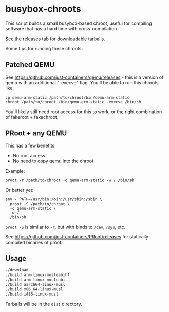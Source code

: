 # busybox-chroots

This script builds a small busybox-based chroot, useful
for compiling software that has a hard time with cross-compilation.

See the releases tab for downloadable tarballs.

Some tips for running these chroots:

## Patched QEMU

See https://github.com/just-containers/qemu/releases - this is
a version of qemu with an additional "-execve" flag. You'll
be able to run this chroots like:

```
cp qemu-arm-static /path/to/chroot/bin/qemu-arm-static
chroot /path/to/chroot /bin/qemu-arm-static -execve /bin/sh
```

You'll likely still need root access for this to work, or
the right combination of fakeroot + fakechroot.

## PRoot + any QEMU

This has a few benefits:

* No root access
* No need to copy qemu into the chroot

Example:

```
proot -r /path/to/chroot -q qemu-arm-static -w / /bin/sh
```

Or better yet:

```
env - PATH=/usr/bin:/bin:/usr/sbin:/sbin \
  proot -S /path/to/chroot \
  -q qemu-arm-static \
  -w /
  /bin/sh
```

`proot -S` is similar to `-r`, but with binds to `/dev`, `/sys`, etc.

See https://github.com/just-containers/PRoot/releases for statically-compiled
binaries of proot.


## Usage

```bash
./download
./build arm-linux-musleabihf
./build arm-linux-musleabi
./build aarch64-linux-musl
./build x86_64-linux-musl
./build i486-linux-musl
```

Tarballs will be in the `dist` directory.

